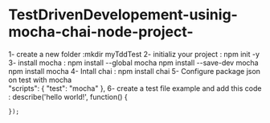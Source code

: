 # TestDrivenDevelopement-usinig-mocha-chai-node-project-

1- create a new folder :mkdir myTddTest
2- initializ your project : npm init -y
3- install mocha :  npm install --global mocha
	                  npm install --save-dev mocha
	                  npm install mocha
4- Intall chai :    npm install chai 
5- Configure package json on test with mocha    
        "scripts": { "test": "mocha" },
6- create a test file example and add this code  :
    describe('hello world!', function() {
          
    });

